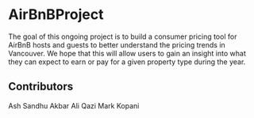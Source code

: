 # AirBnBProject

The goal of this ongoing project is to build a consumer pricing tool for AirBnB hosts and guests to better understand the pricing trends in Vancouver. We hope that this will allow users to gain an insight into what they can expect to earn or pay for a given property type during the year. 

## Contributors

Ash Sandhu
Akbar Ali Qazi
Mark Kopani
